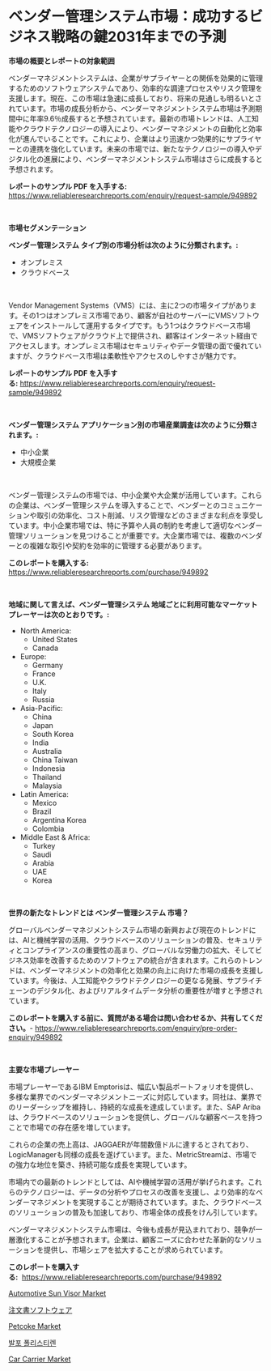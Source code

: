 <p><h1>ベンダー管理システム市場：成功するビジネス戦略の鍵2031年までの予測</h1></p><p><strong>市場の概要とレポートの対象範囲</strong></p>
<p><p>ベンダーマネジメントシステムは、企業がサプライヤーとの関係を効果的に管理するためのソフトウェアシステムであり、効率的な調達プロセスやリスク管理を支援します。現在、この市場は急速に成長しており、将来の見通しも明るいとされています。市場の成長分析から、ベンダーマネジメントシステム市場は予測期間中に年率9.6％成長すると予想されています。最新の市場トレンドは、人工知能やクラウドテクノロジーの導入により、ベンダーマネジメントの自動化と効率化が進んでいることです。これにより、企業はより迅速かつ効果的にサプライヤーとの連携を強化しています。未来の市場では、新たなテクノロジーの導入やデジタル化の進展により、ベンダーマネジメントシステム市場はさらに成長すると予想されます。</p></p>
<p><strong>レポートのサンプル PDF を入手する:</strong> <a href="https://www.reliableresearchreports.com/enquiry/request-sample/949892">https://www.reliableresearchreports.com/enquiry/request-sample/949892</a></p>
<p>&nbsp;</p>
<p><strong>市場セグメンテーション</strong></p>
<p><strong>ベンダー管理システム タイプ別の市場分析は次のように分類されます。:</strong></p>
<p><ul><li>オンプレミス</li><li>クラウドベース</li></ul></p>
<p>&nbsp;</p>
<p><p>Vendor Management Systems（VMS）には、主に2つの市場タイプがあります。その1つはオンプレミス市場であり、顧客が自社のサーバーにVMSソフトウェアをインストールして運用するタイプです。もう1つはクラウドベース市場で、VMSソフトウェアがクラウド上で提供され、顧客はインターネット経由でアクセスします。オンプレミス市場はセキュリティやデータ管理の面で優れていますが、クラウドベース市場は柔軟性やアクセスのしやすさが魅力です。</p></p>
<p><strong>レポートのサンプル PDF を入手する:</strong>&nbsp;<a href="https://www.reliableresearchreports.com/enquiry/request-sample/949892">https://www.reliableresearchreports.com/enquiry/request-sample/949892</a></p>
<p>&nbsp;</p>
<p><strong> ベンダー管理システム アプリケーション別の市場産業調査は次のように分類されます。:</strong></p>
<p><ul><li>中小企業</li><li>大規模企業</li></ul></p>
<p>&nbsp;</p>
<p><p>ベンダー管理システムの市場では、中小企業や大企業が活用しています。これらの企業は、ベンダー管理システムを導入することで、ベンダーとのコミュニケーションや取引の効率化、コスト削減、リスク管理などのさまざまな利点を享受しています。中小企業市場では、特に予算や人員の制約を考慮して適切なベンダー管理ソリューションを見つけることが重要です。大企業市場では、複数のベンダーとの複雑な取引や契約を効率的に管理する必要があります。</p></p>
<p><strong>このレポートを購入する:</strong>&nbsp; <a href="https://www.reliableresearchreports.com/purchase/949892">https://www.reliableresearchreports.com/purchase/949892</a></p>
<p>&nbsp;</p>
<p><strong>地域に関して言えば、ベンダー管理システム 地域ごとに利用可能なマーケットプレーヤーは次のとおりです。:</strong></p>
<p><ul>
    <li>
        North America:
        <ul>
            <li>United States</li>
            <li>Canada</li>
        </ul>
    </li>
    <li>
        Europe:
        <ul>
            <li>Germany</li>
            <li>France</li>
            <li>U.K.</li>
            <li>Italy</li>
            <li>Russia</li>
        </ul>
    </li>
    <li>
        Asia-Pacific:
        <ul>
            <li>China</li>
            <li>Japan</li>
            <li>South Korea</li>
            <li>India</li>
            <li>Australia</li>
            <li>China Taiwan</li>
            <li>Indonesia</li>
            <li>Thailand</li>
            <li>Malaysia</li>
        </ul>
    </li>
    <li>
        Latin America:
        <ul>
            <li>Mexico</li>
            <li>Brazil</li>
            <li>Argentina Korea</li>
            <li>Colombia</li>
        </ul>
    </li>
    <li>
        Middle East & Africa:
        <ul>
            <li>Turkey</li>
            <li>Saudi</li>
            <li>Arabia</li>
            <li>UAE</li>
            <li>Korea</li>
        </ul>
    </li>
    </ul></p>
<p>&nbsp;</p>
<p><strong>世界の新たなトレンドとは ベンダー管理システム 市場？</strong></p>
<p><p>グローバルベンダーマネジメントシステム市場の新興および現在のトレンドには、AIと機械学習の活用、クラウドベースのソリューションの普及、セキュリティとコンプライアンスの重要性の高まり、グローバルな労働力の拡大、そしてビジネス効率を改善するためのソフトウェアの統合が含まれます。これらのトレンドは、ベンダーマネジメントの効率化と効果の向上に向けた市場の成長を支援しています。今後は、人工知能やクラウドテクノロジーの更なる発展、サプライチェーンのデジタル化、およびリアルタイムデータ分析の重要性が増すと予想されています。</p></p>
<p><strong>このレポートを購入する前に、質問がある場合は問い合わせるか、共有してください。</strong>- <a href="https://www.reliableresearchreports.com/enquiry/pre-order-enquiry/949892">https://www.reliableresearchreports.com/enquiry/pre-order-enquiry/949892</a></p>
<p>&nbsp;</p>
<p><strong>主要な市場プレーヤー</strong></p>
<p><p>市場プレーヤーであるIBM Emptorisは、幅広い製品ポートフォリオを提供し、多様な業界でのベンダーマネジメントニーズに対応しています。同社は、業界でのリーダーシップを維持し、持続的な成長を達成しています。また、SAP Aribaは、クラウドベースのソリューションを提供し、グローバルな顧客ベースを持つことで市場での存在感を増しています。</p><p>これらの企業の売上高は、JAGGAERが年間数億ドルに達するとされており、LogicManagerも同様の成長を遂げています。また、MetricStreamは、市場での強力な地位を築き、持続可能な成長を実現しています。</p><p>市場内での最新のトレンドとしては、AIや機械学習の活用が挙げられます。これらのテクノロジーは、データの分析やプロセスの改善を支援し、より効率的なベンダーマネジメントを実現することが期待されています。また、クラウドベースのソリューションの普及も加速しており、市場全体の成長をけん引しています。</p><p>ベンダーマネジメントシステム市場は、今後も成長が見込まれており、競争が一層激化することが予想されます。企業は、顧客ニーズに合わせた革新的なソリューションを提供し、市場シェアを拡大することが求められています。</p></p>
<p><strong>このレポートを購入する:</strong>&nbsp;&nbsp;<a href="https://www.reliableresearchreports.com/purchase/949892">https://www.reliableresearchreports.com/purchase/949892</a></p>
<p><p><a href="https://issuu.com/reportprime-2/docs/automotive-sun-visor-market-size-2030.pptx">Automotive Sun Visor Market</a></p><p><a href="https://github.com/LeanneBruen2023/Market-Research-Report-List-1/blob/main/71462329442.md">注文書ソフトウェア</a></p><p><a href="https://natural-crush-b99.notion.site/Petcoke-Market-Provides-a-Comprehensive-Analysis-Including-a-Macro-Overview-of-the-Market-as-well-as-baa46cb46df74786bc695cfc313f8777">Petcoke Market</a></p><p><a href="https://github.com/Skyleitney456456/Market-Research-Report-List-1/blob/main/85964148669.md">발포 폴리스티렌</a></p><p><a href="https://issuu.com/reportprime-2/docs/car-carrier-market-size-2030.pptx">Car Carrier Market</a></p></p>